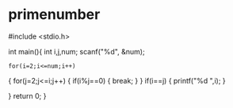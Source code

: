 # primenumber


#include <stdio.h>

int main(){
	int i,j,num;
	scanf("%d", &num);              		
	
	for(i=2;i<=num;i++)
{
	for(j=2;j<=i;j++)
	{
		if(i%j==0)
		{
			break;
		}
	}
	if(i==j)
	{
		printf("%d ",i);
	}
	
}
return 0;
	} 
